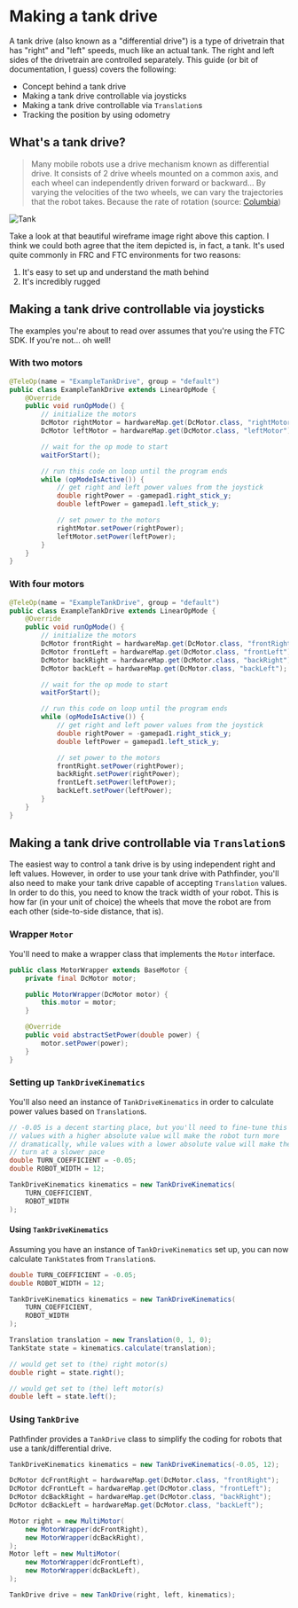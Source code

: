 # Making a tank drive
A tank drive (also known as a "differential drive") is a type of drivetrain
that has "right" and "left" speeds, much like an actual tank. The right and
left sides of the drivetrain are controlled separately. This guide (or bit of
documentation, I guess) covers the following:
- Concept behind a tank drive
- Making a tank drive controllable via joysticks
- Making a tank drive controllable via `Translation`s
- Tracking the position by using odometry

## What's a tank drive?
> Many mobile robots use a drive mechanism known as differential drive. It
> consists of 2 drive wheels mounted on a common axis, and each wheel can
> independently driven forward or backward... By varying the velocities of
> the two wheels, we can vary the trajectories that the robot takes.
> Because the rate of rotation (source:
> [Columbia](http://www.cs.columbia.edu/~allen/F17/NOTES/icckinematics.pdf))

![Tank](https://cdn.mos.cms.futurecdn.net/A8yMchdMoP3Qk87eEp4gMZ-1200-80.jpg)

Take a look at that beautiful wireframe image right above this caption. I
think we could both agree that the item depicted is, in fact, a tank. It's used
quite commonly in FRC and FTC environments for two reasons:
1. It's easy to set up and understand the math behind
2. It's incredibly rugged

## Making a tank drive controllable via joysticks
The examples you're about to read over assumes that you're using the FTC SDK.
If you're not... oh well!

### With two motors
```java
@TeleOp(name = "ExampleTankDrive", group = "default")
public class ExampleTankDrive extends LinearOpMode {
    @Override
    public void runOpMode() {
        // initialize the motors
        DcMotor rightMotor = hardwareMap.get(DcMotor.class, "rightMotor");
        DcMotor leftMotor = hardwareMap.get(DcMotor.class, "leftMotor");

        // wait for the op mode to start
        waitForStart();

        // run this code on loop until the program ends
        while (opModeIsActive()) {
            // get right and left power values from the joystick
            double rightPower = -gamepad1.right_stick_y;
            double leftPower = gamepad1.left_stick_y;

            // set power to the motors
            rightMotor.setPower(rightPower);
            leftMotor.setPower(leftPower);
        }
    }
}
```

### With four motors
```java
@TeleOp(name = "ExampleTankDrive", group = "default")
public class ExampleTankDrive extends LinearOpMode {
    @Override
    public void runOpMode() {
        // initialize the motors
        DcMotor frontRight = hardwareMap.get(DcMotor.class, "frontRight");
        DcMotor frontLeft = hardwareMap.get(DcMotor.class, "frontLeft");
        DcMotor backRight = hardwareMap.get(DcMotor.class, "backRight");
        DcMotor backLeft = hardwareMap.get(DcMotor.class, "backLeft");

        // wait for the op mode to start
        waitForStart();

        // run this code on loop until the program ends
        while (opModeIsActive()) {
            // get right and left power values from the joystick
            double rightPower = -gamepad1.right_stick_y;
            double leftPower = gamepad1.left_stick_y;

            // set power to the motors
            frontRight.setPower(rightPower);
            backRight.setPower(rightPower);
            frontLeft.setPower(leftPower);
            backLeft.setPower(leftPower);
        }
    }
}
```

## Making a tank drive controllable via `Translation`s
The easiest way to control a tank drive is by using independent right and left
values. However, in order to use your tank drive with Pathfinder, you'll also
need to make your tank drive capable of accepting `Translation` values. In
order to do this, you need to know the track width of your robot. This is
how far (in your unit of choice) the wheels that move the robot are from
each other (side-to-side distance, that is).

### Wrapper `Motor`
You'll need to make a wrapper class that implements the `Motor` interface.
```java
public class MotorWrapper extends BaseMotor {
    private final DcMotor motor;

    public MotorWrapper(DcMotor motor) {
        this.motor = motor;
    }

    @Override
    public void abstractSetPower(double power) {
        motor.setPower(power);
    }
}
```

### Setting up `TankDriveKinematics`
You'll also need an instance of `TankDriveKinematics` in order to calculate
power values based on `Translation`s.
```java
// -0.05 is a decent starting place, but you'll need to fine-tune this value
// values with a higher absolute value will make the robot turn more
// dramatically, while values with a lower absolute value will make the robot
// turn at a slower pace
double TURN_COEFFICIENT = -0.05;
double ROBOT_WIDTH = 12;

TankDriveKinematics kinematics = new TankDriveKinematics(
    TURN_COEFFICIENT,
    ROBOT_WIDTH
);
```

#### Using `TankDriveKinematics`
Assuming you have an instance of `TankDriveKinematics` set up, you can now
calculate `TankState`s from `Translation`s.
```java
double TURN_COEFFICIENT = -0.05;
double ROBOT_WIDTH = 12;

TankDriveKinematics kinematics = new TankDriveKinematics(
    TURN_COEFFICIENT,
    ROBOT_WIDTH
);

Translation translation = new Translation(0, 1, 0);
TankState state = kinematics.calculate(translation);

// would get set to (the) right motor(s)
double right = state.right();

// would get set to (the) left motor(s)
double left = state.left();
```

### Using `TankDrive`
Pathfinder provides a `TankDrive` class to simplify the coding for robots that
use a tank/differential drive.
```java
TankDriveKinematics kinematics = new TankDriveKinematics(-0.05, 12);

DcMotor dcFrontRight = hardwareMap.get(DcMotor.class, "frontRight");
DcMotor dcFrontLeft = hardwareMap.get(DcMotor.class, "frontLeft");
DcMotor dcBackRight = hardwareMap.get(DcMotor.class, "backRight");
DcMotor dcBackLeft = hardwareMap.get(DcMotor.class, "backLeft");

Motor right = new MultiMotor(
    new MotorWrapper(dcFrontRight),
    new MotorWrapper(dcBackRight),
);
Motor left = new MultiMotor(
    new MotorWrapper(dcFrontLeft),
    new MotorWrapper(dcBackLeft),
);

TankDrive drive = new TankDrive(right, left, kinematics);
```

